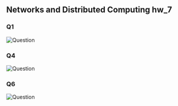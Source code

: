 ## Networks and Distributed Computing hw_7

### Q1

   ![Question](https://s1.ax1x.com/2020/04/18/JmJlU1.jpg)

### Q4

   ![Question](https://s1.ax1x.com/2020/04/18/JmJUDH.jpg)

### Q6

   ![Question](https://s1.ax1x.com/2020/04/18/JmJrPP.jpg)

